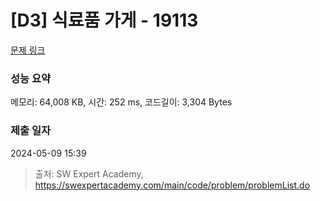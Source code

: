 # [D3] 식료품 가게 - 19113 

[문제 링크](https://swexpertacademy.com/main/code/problem/problemDetail.do?contestProbId=AYxCRFA6iiEDFASu) 

### 성능 요약

메모리: 64,008 KB, 시간: 252 ms, 코드길이: 3,304 Bytes

### 제출 일자

2024-05-09 15:39



> 출처: SW Expert Academy, https://swexpertacademy.com/main/code/problem/problemList.do
